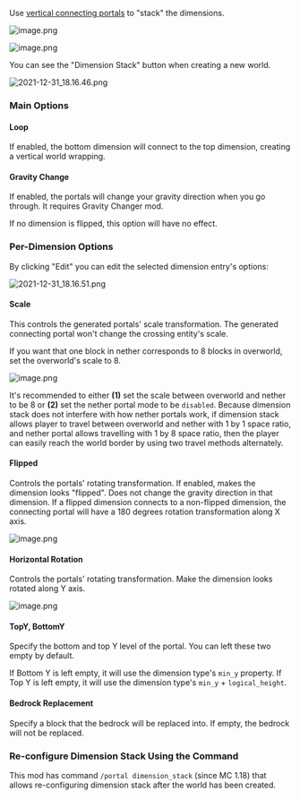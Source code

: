 Use [vertical connecting portals](https://github.com/qouteall/ImmersivePortalsMod/wiki/Portals#vertical-dimension-connecting-portal) to "stack" the dimensions.



![image.png](https://i.loli.net/2021/11/20/aui8vcNer9hAmgJ.png)

![image.png](https://i.loli.net/2021/11/20/r7sUyN6Azm4qiaF.png)



You can see the "Dimension Stack" button when creating a new world.

![2021-12-31_18.16.46.png](https://s2.loli.net/2021/12/31/k5ghxSuULNtGK9V.png)



### Main Options

#### Loop

If enabled, the bottom dimension will connect to the top dimension, creating a vertical world wrapping.

#### Gravity Change

If enabled, the portals will change your gravity direction when you go through. It requires Gravity Changer mod.

If no dimension is flipped, this option will have no effect.

### Per-Dimension Options

By clicking "Edit" you can edit the selected dimension entry's options:

![2021-12-31_18.16.51.png](https://s2.loli.net/2021/12/31/9VBFmxTPLn17oRK.png)

#### Scale

This controls the generated portals' scale transformation. The generated connecting portal won't change the crossing entity's scale.

If you want that one block in nether corresponds to 8 blocks in overworld, set the overworld's scale to 8.

![image.png](https://i.loli.net/2021/11/20/ywnkEq6F4pQS7Ha.png)

It's recommended to either **(1)** set the scale between overworld and nether to be 8 or **(2)** set the nether portal mode to be `disabled`. Because dimension stack does not interfere with how nether portals work, if dimension stack allows player to travel between overworld and nether with 1 by 1 space ratio, and nether portal allows travelling with 1 by 8 space ratio, then the player can easily reach the world border by using two travel methods alternately.

#### Flipped

Controls the portals' rotating transformation. If enabled, makes the dimension looks "flipped". Does not change the gravity direction in that dimension. If a flipped dimension connects to a non-flipped dimension, the connecting portal will have a 180 degrees rotation transformation along X axis.

![image.png](https://i.loli.net/2021/11/20/pXxmBnrQd2CbVIE.png)

#### Horizontal Rotation

Controls the portals' rotating transformation. Make the dimension looks rotated along Y axis.

![image.png](https://i.loli.net/2021/11/20/Fnv4GOCW8A3wiJM.png)

#### TopY, BottomY

Specify the bottom and top Y level of the portal. You can left these two empty by default.

If Bottom Y is left empty, it will use the dimension type's `min_y` property. If Top Y is left empty, it will use the dimension type's `min_y` + `logical_height`.

#### Bedrock Replacement

Specify a block that the bedrock will be replaced into. If empty, the bedrock will not be replaced.

### Re-configure Dimension Stack Using the Command

This mod has command `/portal dimension_stack` (since MC 1.18) that allows re-configuring dimension stack after the world has been created.





